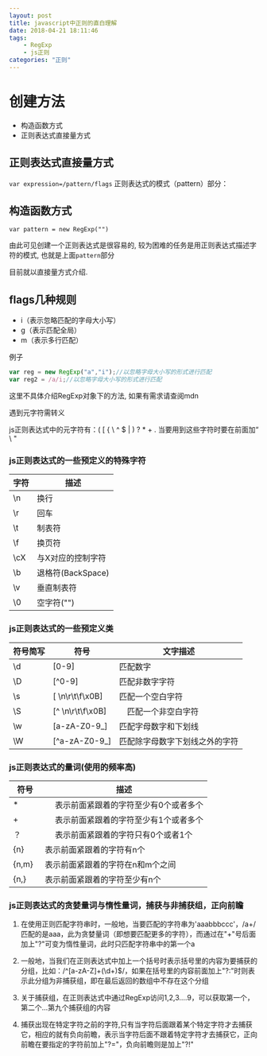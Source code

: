 ```yaml
---
layout: post
title: javascript中正则的直白理解
date: 2018-04-21 18:11:46
tags:
    - RegExp
    - js正则
categories: "正则"
---
```


# 创建方法
- 构造函数方式
- 正则表达式直接量方式

## 正则表达式直接量方式

`var expression=/pattern/flags`
正则表达式的模式（pattern）部分：

## 构造函数方式
`var pattern = new RegExp("")`


由此可见创建一个正则表达式是很容易的,  较为困难的任务是用正则表达式描述字符的模式, 也就是上面`pattern`部分

目前就以直接量方式介绍.

## flags几种规则
- i（表示忽略匹配的字母大小写）
- g（表示匹配全局）
- m（表示多行匹配）

例子
```javascript
var reg = new RegExp("a","i");//以忽略字母大小写的形式进行匹配
var reg2 = /a/i;//以忽略字母大小写的形式进行匹配
```

这里不具体介绍RegExp对象下的方法, 如果有需求请查阅mdn

遇到元字符需转义

js正则表达式中的元字符有：( [ { \ ^ $ | ) ? * + .  当要用到这些字符时要在前面加“ \ "

### js正则表达式的一些预定义的特殊字符
| 字符 | 描述 |
| ------ | ------ |
| \n | 换行 |
| \r | 回车 |
|   \t|     制表符|
|   \f |    换页符 |
|   \cX|      与X对应的控制字符 |
|   \b |    退格符(BackSpace) |
|   \v |    垂直制表符 |
|   \0 |    空字符("")  |

### js正则表达式的一些预定义类

|符号简写| 符号 | 文字描述|
|-------|-----|--------|
| \d   | [0-9]            |   匹配数字                            |
| \D   | [^0-9]           |   匹配非数字字符                      |
| \s   | [ \n\r\t\f\x0B]  |   匹配一个空白字符                    |
| \S   | [^ \n\r\t\f\x0B] | 　匹配一个非空白字符                  |
| \w   | [a-zA-Z0-9_]     |   匹配字母数字和下划线                |
| \W   | [^a-zA-Z0-9_]    |   匹配除字母数字下划线之外的字符      |



### **js正则表达式的量词**(使用的频率高)
|符号|描述|
|---|----|
|*　　|　  表示前面紧跟着的字符至少有0个或者多个   |
|+　　|　 表示前面紧跟着的字符至少有1个或者多个    |
|？　　|　 表示前面紧跟着的字符只有0个或者1个      |
|{n}  |     表示前面紧跟着的字符有n个            |
|{n,m}|   表示前面紧跟着的字符在n和m个之间        |
|{n,} |     表示前面紧跟着的字符至少有n个        |

### js正则表达式的贪婪量词与惰性量词，捕获与非捕获组，正向前瞻

1. 在使用正则匹配字符串时，一般地，当要匹配的字符串为'aaabbbccc'，/a+/匹配的是aaa，此为贪婪量词（即想要匹配更多的字符），而通过在"+"号后面加上"?"可变为惰性量词，此时只匹配字符串中的第一个a

2. 一般地，当我们在正则表达式中加上一个括号时表示括号里的内容为要捕获的分组，比如：/^[a-zA-Z]+(\d+)$/，如果在括号里的内容前面加上"?:"时则表示此分组为非捕获组，即在最后返回的数组中不存在这个分组

3. 关于捕获组，在正则表达式中通过RegExp访问$1,$2,$3....$9，可以获取第一个，第二个...第九个捕获组的内容

4. 捕获出现在特定字符之前的字符,只有当字符后面跟着某个特定字符才去捕获它，相应的就有负向前瞻，表示当字符后面不跟着特定字符才去捕获它，正向前瞻在要指定的字符前加上"?="，负向前瞻则是加上"?!"
